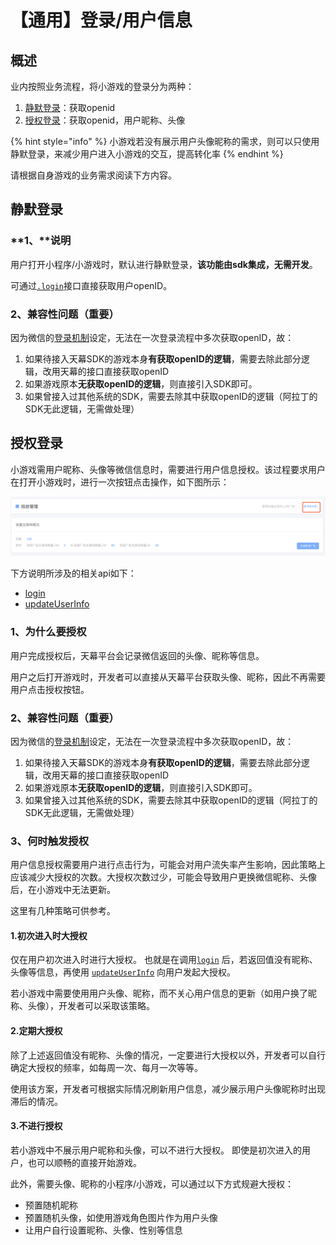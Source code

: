 # 【通用】登录/用户信息

## 概述

业内按照业务流程，将小游戏的登录分为两种：

1. [静默登录](./#jing-mo-deng-lu)：获取openid
2. [授权登录](./#shou-quan-deng-lu)：获取openid，用户昵称、头像

{% hint style="info" %}
小游戏若没有展示用户头像昵称的需求，则可以只使用静默登录，来减少用户进入小游戏的交互，提高转化率
{% endhint %}

请根据自身游戏的业务需求阅读下方内容。

## 静默登录

### **1、**说明

用户打开小程序/小游戏时，默认进行静默登录，**该功能由sdk集成，无需开发**。

可通过[`.login`](get-user-info.md)接口直接获取用户openID。

### 2、兼容性问题（重要）

因为微信的[登录机制](https://developers.weixin.qq.com/minigame/dev/guide/open-ability/login.html)设定，无法在一次登录流程中多次获取openID，故：

1. 如果待接入天幕SDK的游戏本身**有获取openID的逻辑**，需要去除此部分逻辑，改用天幕的接口直接获取openID
2. 如果游戏原本**无获取openID的逻辑**，则直接引入SDK即可。
3. 如果曾接入过其他系统的SDK，需要去除其中获取openID的逻辑（阿拉丁的SDK无此逻辑，无需做处理）

## 授权登录

小游戏需用户昵称、头像等微信信息时，需要进行用户信息授权。该过程要求用户在打开小游戏时，进行一次按钮点击操作，如下图所示：

![](../../../.gitbook/assets/image%20%28144%29.png)

下方说明所涉及的相关api如下：

* [login](get-user-info.md)
* [updateUserInfo](update-userinfo.md)

### 1、为什么要授权

用户完成授权后，天幕平台会记录微信返回的头像、昵称等信息。

用户之后打开游戏时，开发者可以直接从天幕平台获取头像、昵称，因此不再需要用户点击授权按钮。

### 2、兼容性问题（重要）

因为微信的[登录机制](https://developers.weixin.qq.com/minigame/dev/guide/open-ability/login.html)设定，无法在一次登录流程中多次获取openID，故：

1. 如果待接入天幕SDK的游戏本身**有获取openID的逻辑**，需要去除此部分逻辑，改用天幕的接口直接获取openID
2. 如果游戏原本**无获取openID的逻辑**，则直接引入SDK即可。
3. 如果曾接入过其他系统的SDK，需要去除其中获取openID的逻辑（阿拉丁的SDK无此逻辑，无需做处理）

### **3、何时触发授权**

用户信息授权需要用户进行点击行为，可能会对用户流失率产生影响，因此策略上应该减少大授权的次数。大授权次数过少，可能会导致用户更换微信昵称、头像后，在小游戏中无法更新。

这里有几种策略可供参考。

#### **1.初次进入时大授权**

仅在用户初次进入时进行大授权。 也就是在调用[`login`](get-user-info.md) 后，若返回值没有昵称、头像等信息，再使用 [`updateUserInfo`](update-userinfo.md) 向用户发起大授权。

若小游戏中需要使用用户头像、昵称，而不关心用户信息的更新（如用户换了昵称、头像），开发者可以采取该策略。

#### **2.定期大授权**

除了上述返回值没有昵称、头像的情况，一定要进行大授权以外，开发者可以自行确定大授权的频率，如每周一次、每月一次等等。

使用该方案，开发者可根据实际情况刷新用户信息，减少展示用户头像昵称时出现滞后的情况。

#### **3.不进行授权**

若小游戏中不展示用户昵称和头像，可以不进行大授权。 即使是初次进入的用户，也可以顺畅的直接开始游戏。

此外，需要头像、昵称的小程序/小游戏，可以通过以下方式规避大授权：

* 预置随机昵称
* 预置随机头像，如使用游戏角色图片作为用户头像
* 让用户自行设置昵称、头像、性别等信息

### 

